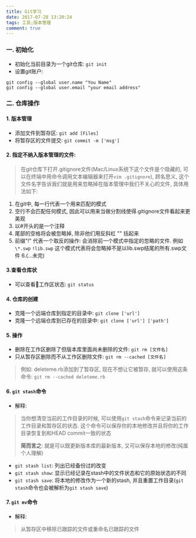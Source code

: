 ```yaml
---
title: Git学习
date: 2017-07-28 13:20:24
tags: 工具;版本管理
comment: true
---
```

### 一. 初始化

+ 初始化当前目录为一个git仓库:  `git init`
+ 设置git账户:

```git
git config --global user.name "You Name"
git config --global user.email "your email address"
```

### 二. 仓库操作

#### 1. 版本管理
+ 添加文件到暂存区: `git add [Files]`
+ 将暂存区的文件提交: `git commit -m ['msg']`

#### 2. 指定不纳入版本管理的文件: 
>在git仓库下打开.gitignore文件(Mac/Linux系统下这个文件是个隐藏的, 可以在终端中用命令调用文本编辑器来打开`vim .gitignore`), 顾名思义, 这个文件名字告诉我们就是用来忽略掉在版本管理中我们不关心的文件, 具体用法如下:
1. 在git中, 每一行代表一个用来匹配的模式
2. 空行不会匹配任何模式, 因此可以用来当做分割线使得.gitignore文件看起来更美观
3. 以#开头的是一个注释
4. 尾部的空格将会被忽略掉, 除非他们用反斜杠 "\" 括起来
5. 前缀"!" 代表一个取反的操作: 会消除前一个模式中指定的忽略的文件. 例如
`\*.swp`
`!lib.swp`
这个模式代表将会忽略掉不是以lib.swp结尾的所有.swp文件
6.(...未完)

#### 3.查看仓库状
+ 可以查看工作区状态: `git status`


#### 4. 仓库的创建
+ 克隆一个远端仓库到指定的目录中: `git clone ['url']`
+ 克隆一个远端仓库到已存在的目录中: `git clone ['url'] ['path']`

#### 5. 操作
+ 删除在工作区删除了但版本库里面尚未删除的文件: `git rm [文件名]`
+ 只从暂存区删除而不从工作区删除文件:   `git rm --cached [文件名]`
> 例如: deleteme.rb添加到了暂存区, 现在不想让它被暂存, 就可以使用这条命令: 
`git rm --cached deleteme.rb`

#### 6. `git stash`命令
+ 解释:
> 当你想清空当前的工作目录的时候, 可以使用`git stash`命令来记录当前的工作目录和暂存区的状态. 这个命令可以保存你的本地修改并且将你的工作目录恢复到和HEAD commit一致的状态
> 
> **简而言之**: 就是可以既更新版本库的最新版本, 又可以保存本地的修改(纯属个人理解)


+ `git stash list`: 列出已经备份过的改变
+ `git stash show`: 显示已经记录在stash中的文件状态和它的原始状态的不同
+ `git stash save`: 将本地的修改作为一个新的stash, 并且重置工作目录(`git stash`命令也会被解析为`git stash save`)

#### 7. `git mv`命令
+ 解释:
> 从暂存区中移除已跟踪的文件或重命名已跟踪的文件